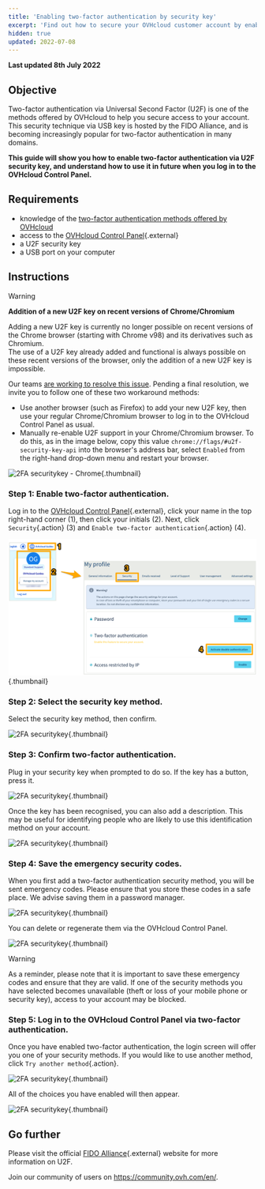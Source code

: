 ```yaml
---
title: 'Enabling two-factor authentication by security key'
excerpt: 'Find out how to secure your OVHcloud customer account by enabling two-factor authentication via U2F security key'
hidden: true
updated: 2022-07-08
---
```


**Last updated 8th July 2022**

## Objective

Two-factor authentication via Universal Second Factor (U2F) is one of the methods offered by OVHcloud to help you secure access to your account. This security technique via USB key is hosted by the FIDO Alliance, and is becoming increasingly popular for two-factor authentication in many domains.

**This guide will show you how to enable two-factor authentication via U2F security key, and understand how to use it in future when you log in to the OVHcloud Control Panel.**

## Requirements

- knowledge of the [two-factor authentication methods offered by OVHcloud](/pages/account/customer/secure-ovhcloud-account-with-2fa)
- access to the [OVHcloud Control Panel](https://ca.ovh.com/auth/?action=gotomanager&from=https://www.ovh.com/world/&ovhSubsidiary=we){.external}
- a U2F security key
- a USB port on your computer

## Instructions

> [!warning]
> **Addition of a new U2F key on recent versions of Chrome/Chromium**
>
> Adding a new U2F key is currently no longer possible on recent versions of the Chrome browser (starting with Chrome v98) and its derivatives such as Chromium.<br>
> The use of a U2F key already added and functional is always possible on these recent versions of the browser, only the addition of a new U2F key is impossible.
>
> Our teams [are working to resolve this issue](https://customer-service.status-ovhcloud.com/incidents/wl6txzgvrym8). Pending a final resolution, we invite you to follow one of these two workaround methods:
>
> - Use another browser (such as Firefox) to add your new U2F key, then use your regular Chrome/Chromium browser to log in to the OVHcloud Control Panel as usual.
> - Manually re-enable U2F support in your Chrome/Chromium browser. To do this, as in the image below, copy this value `chrome://flags/#u2f-security-key-api` into the browser's address bar, select `Enabled` from the right-hand drop-down menu and restart your browser.
>
>![2FA securitykey - Chrome](images/chrome-u2f-support.png){.thumbnail}

### Step 1: Enable two-factor authentication.

Log in to the [OVHcloud Control Panel](https://ca.ovh.com/auth/?action=gotomanager&from=https://www.ovh.com/world/&ovhSubsidiary=we){.external}, click your name in the top right-hand corner (1), then click your initials (2). Next, click `Security`{.action} (3) and `Enable two-factor authentication`{.action} (4).

![2FA securitykey](images/hub2FA.png){.thumbnail}

### Step 2: Select the security key method.

Select the security key method, then confirm.

![2FA securitykey](images/2fakeyeditca.png){.thumbnail}

### Step 3: Confirm two-factor authentication.

Plug in your security key when prompted to do so. If the key has a button, press it. 

![2FA securitykey](images/2fakey2.png){.thumbnail}

Once the key has been recognised, you can also add a description. This may be useful for identifying people who are likely to use this identification method on your account.

![2FA securitykey](images/2fakey3.png){.thumbnail}

### Step 4: Save the emergency security codes.

When you first add a two-factor authentication security method, you will be sent emergency codes. Please ensure that you store these codes in a safe place. We advise saving them in a password manager.

![2FA securitykey](images/2facodes.png){.thumbnail}

You can delete or regenerate them via the OVHcloud Control Panel.

![2FA securitykey](images/2facodesaction.png){.thumbnail}

> [!warning]
>
> As a reminder, please note that it is important to save these emergency codes and ensure that they are valid. If one of the security methods you have selected becomes unavailable (theft or loss of your mobile phone or security key), access to your account may be blocked.
> 
> 

### Step 5: Log in to the OVHcloud Control Panel via two-factor authentication.

Once you have enabled two-factor authentication, the login screen will offer you one of your security methods. If you would like to use another method, click `Try another method`{.action}.

![2FA securitykey](images/mobile_auth.png){.thumbnail}

All of the choices you have enabled will then appear.

![2FA securitykey](images/backupcode_auth.png){.thumbnail}

## Go further

Please visit the official [FIDO Alliance](https://fidoalliance.org/){.external} website for more information on U2F.

Join our community of users on <https://community.ovh.com/en/>.
